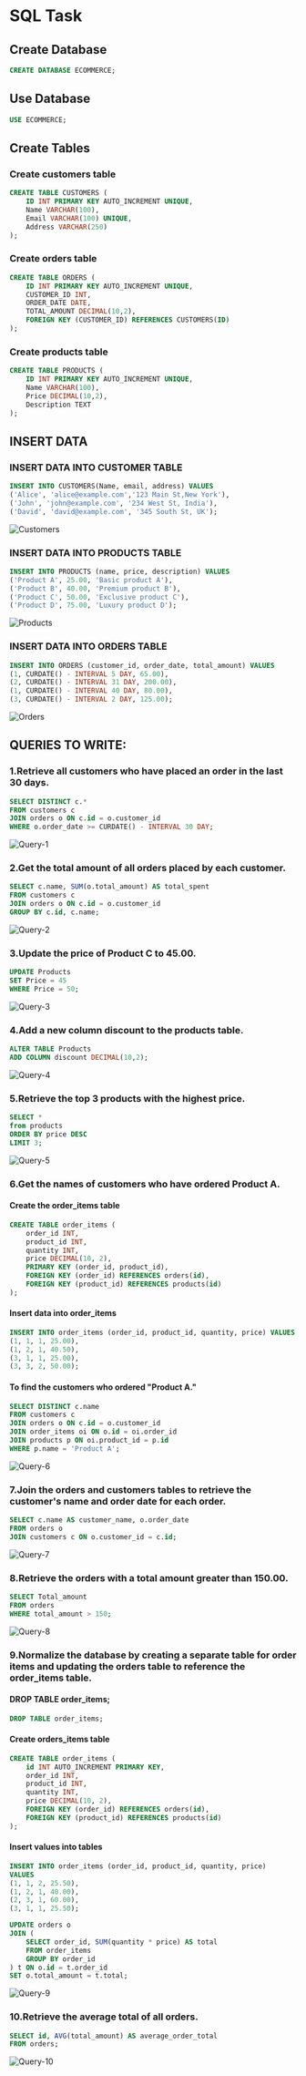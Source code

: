 # SQL Task


## Create Database

```sql
CREATE DATABASE ECOMMERCE;
```
## Use Database

```sql
USE ECOMMERCE;
```

## Create Tables

### Create customers table

```sql
CREATE TABLE CUSTOMERS (
    ID INT PRIMARY KEY AUTO_INCREMENT UNIQUE,
    Name VARCHAR(100),
    Email VARCHAR(100) UNIQUE,
    Address VARCHAR(250)
);
```

### Create orders table

```sql
CREATE TABLE ORDERS (
    ID INT PRIMARY KEY AUTO_INCREMENT UNIQUE,
    CUSTOMER_ID INT,
    ORDER_DATE DATE,
    TOTAL_AMOUNT DECIMAL(10,2),
    FOREIGN KEY (CUSTOMER_ID) REFERENCES CUSTOMERS(ID)
);
```

### Create products table

```sql
CREATE TABLE PRODUCTS (
    ID INT PRIMARY KEY AUTO_INCREMENT UNIQUE,
    Name VARCHAR(100),
    Price DECIMAL(10,2),
    Description TEXT
);
```

## INSERT DATA 

### INSERT DATA INTO CUSTOMER TABLE

```sql
INSERT INTO CUSTOMERS(Name, email, address) VALUES
('Alice', 'alice@example.com','123 Main St,New York'),
('John', 'john@example.com', '234 West St, India'),
('David', 'david@example.com', '345 South St, UK');
```
![Customers](image.png)

### INSERT DATA INTO PRODUCTS TABLE

```sql
INSERT INTO PRODUCTS (name, price, description) VALUES
('Product A', 25.00, 'Basic product A'),
('Product B', 40.00, 'Premium product B'),
('Product C', 50.00, 'Exclusive product C'),
('Product D', 75.00, 'Luxury product D');
```
![Products](image-2.png)

### INSERT DATA INTO ORDERS TABLE

```sql
INSERT INTO ORDERS (customer_id, order_date, total_amount) VALUES
(1, CURDATE() - INTERVAL 5 DAY, 65.00),
(2, CURDATE() - INTERVAL 31 DAY, 200.00),
(1, CURDATE() - INTERVAL 40 DAY, 80.00),
(3, CURDATE() - INTERVAL 2 DAY, 125.00);
```
![Orders](image-1.png)


## QUERIES TO WRITE:

### 1.Retrieve all customers who have placed an order in the last 30 days.

```sql
SELECT DISTINCT c.*
FROM customers c
JOIN orders o ON c.id = o.customer_id
WHERE o.order_date >= CURDATE() - INTERVAL 30 DAY;
```
![Query-1](image-3.png)

### 2.Get the total amount of all orders placed by each customer.

```sql
SELECT c.name, SUM(o.total_amount) AS total_spent
FROM customers c
JOIN orders o ON c.id = o.customer_id
GROUP BY c.id, c.name;
```
![Query-2](image-4.png)

### 3.Update the price of Product C to 45.00.

```sql
UPDATE Products
SET Price = 45
WHERE Price = 50;
```
![Query-3](image-5.png)

### 4.Add a new column discount to the products table.

```sql
ALTER TABLE Products
ADD COLUMN discount DECIMAL(10,2);
```
![Query-4](image-6.png)

### 5.Retrieve the top 3 products with the highest price.

```sql 
SELECT * 
from products
ORDER BY price DESC
LIMIT 3;
```
![Query-5](image-7.png)

### 6.Get the names of customers who have ordered Product A.

#### Create the order_items table

```sql
CREATE TABLE order_items (
    order_id INT,
    product_id INT,
    quantity INT,
    price DECIMAL(10, 2),
    PRIMARY KEY (order_id, product_id),
    FOREIGN KEY (order_id) REFERENCES orders(id),
    FOREIGN KEY (product_id) REFERENCES products(id)
);
```

#### Insert data into order_items

```sql
INSERT INTO order_items (order_id, product_id, quantity, price) VALUES
(1, 1, 1, 25.00),
(1, 2, 1, 40.50),
(3, 1, 1, 25.00),
(3, 3, 2, 50.00);
```

#### To find the customers who ordered "Product A."

```sql
SELECT DISTINCT c.name
FROM customers c
JOIN orders o ON c.id = o.customer_id
JOIN order_items oi ON o.id = oi.order_id
JOIN products p ON oi.product_id = p.id
WHERE p.name = 'Product A';
```
![Query-6](image-8.png)

### 7.Join the orders and customers tables to retrieve the customer's name and order date for each order. 

```sql
SELECT c.name AS customer_name, o.order_date
FROM orders o
JOIN customers c ON o.customer_id = c.id;
```
![Query-7](image-9.png)

### 8.Retrieve the orders with a total amount greater than 150.00.

```sql
SELECT Total_amount 
FROM orders
WHERE total_amount > 150;
```
![Query-8](image-10.png)

### 9.Normalize the database by creating a separate table for order items and updating the orders table to reference the order_items table.

#### DROP TABLE order_items;

```sql
DROP TABLE order_items; 
```

#### Create orders_items table

```sql
CREATE TABLE order_items (
    id INT AUTO_INCREMENT PRIMARY KEY,
    order_id INT,
    product_id INT,
    quantity INT,
    price DECIMAL(10, 2),
    FOREIGN KEY (order_id) REFERENCES orders(id),
    FOREIGN KEY (product_id) REFERENCES products(id)
);
```

#### Insert values into tables

```sql
INSERT INTO order_items (order_id, product_id, quantity, price)
VALUES
(1, 1, 2, 25.50),
(1, 2, 1, 40.00),
(2, 3, 1, 60.00),
(3, 1, 1, 25.50);
```

```sql
UPDATE orders o
JOIN (
    SELECT order_id, SUM(quantity * price) AS total
    FROM order_items
    GROUP BY order_id
) t ON o.id = t.order_id
SET o.total_amount = t.total;
```
![Query-9](image-11.png)

### 10.Retrieve the average total of all orders.

```sql
SELECT id, AVG(total_amount) AS average_order_total
FROM orders;
```
![Query-10](image-12.png)